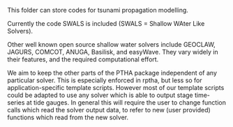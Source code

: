 This folder can store codes for tsunami propagation modelling. 

Currently the code SWALS is included (SWALS = Shallow WAter Like Solvers).

Other well known open source shallow water solvers include GEOCLAW, JAGURS,
COMCOT, ANUGA, Basilisk, and easyWave. They vary widely in their features, and
the required computational effort.

We aim to keep the other parts of the PTHA package independent of any
particular solver. This is especially enforced in rptha, but less so for
application-specific template scripts. However most of our template scripts
could be adapted to use any solver which is able to output stage time-series at
tide gauges. In general this will require the user to change function calls
which read the solver output data, to refer to new (user provided) functions
which read from the new solver. 

